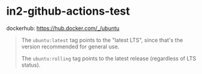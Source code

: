 # in2-github-actions-test

dockerhub: https://hub.docker.com/_/ubuntu

> The `ubuntu:latest` tag points to the "latest LTS", since that's the version recommended for general use.
> 
> The `ubuntu:rolling` tag points to the latest release (regardless of LTS status).


